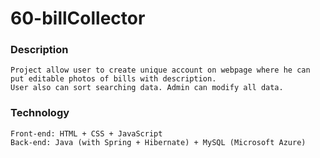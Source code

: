 # 60-billCollector

### Description
```
Project allow user to create unique account on webpage where he can put editable photos of bills with description. 
User also can sort searching data. Admin can modify all data.
```

### Technology
```
Front-end: HTML + CSS + JavaScript
Back-end: Java (with Spring + Hibernate) + MySQL (Microsoft Azure)
```

